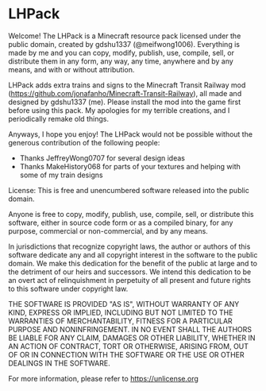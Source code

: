 # LHPack
Welcome! The LHPack is a Minecraft resource pack licensed under the public domain, created by gdshu1337 (@meifwong1006). Everything is made by me and you can copy, modify, publish, use, compile, sell, or distribute them in any form, any way, any time, anywhere and by any means, and with or without attribution.

LHPack adds extra trains and signs to the Minecraft Transit Railway mod (https://github.com/jonafanho/Minecraft-Transit-Railway), all made and designed by gdshu1337 (me). Please install the mod into the game first before using this pack. My apologies for my terrible creations, and I periodically remake old things.

Anyways, I hope you enjoy! The LHPack would not be possible without the generous contribution of the following people:
- Thanks JeffreyWong0707 for several design ideas
- Thanks MakeHistory068 for parts of your textures and helping with some of my train designs


License:
This is free and unencumbered software released into the public domain.

Anyone is free to copy, modify, publish, use, compile, sell, or
distribute this software, either in source code form or as a compiled
binary, for any purpose, commercial or non-commercial, and by any
means.

In jurisdictions that recognize copyright laws, the author or authors
of this software dedicate any and all copyright interest in the
software to the public domain. We make this dedication for the benefit
of the public at large and to the detriment of our heirs and
successors. We intend this dedication to be an overt act of
relinquishment in perpetuity of all present and future rights to this
software under copyright law.

THE SOFTWARE IS PROVIDED "AS IS", WITHOUT WARRANTY OF ANY KIND,
EXPRESS OR IMPLIED, INCLUDING BUT NOT LIMITED TO THE WARRANTIES OF
MERCHANTABILITY, FITNESS FOR A PARTICULAR PURPOSE AND NONINFRINGEMENT.
IN NO EVENT SHALL THE AUTHORS BE LIABLE FOR ANY CLAIM, DAMAGES OR
OTHER LIABILITY, WHETHER IN AN ACTION OF CONTRACT, TORT OR OTHERWISE,
ARISING FROM, OUT OF OR IN CONNECTION WITH THE SOFTWARE OR THE USE OR
OTHER DEALINGS IN THE SOFTWARE.

For more information, please refer to <https://unlicense.org>
